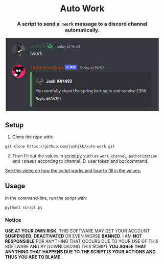 <div align="center">

# Auto Work

### A script to send a ```!work``` message to a discord channel automatically.

<img width=500 height=auto src="work.PNG" alt="screenshot of work message">

</div>

## Setup

1. Clone the repo with:

``` bash
git clone https://github.com/joshjkk/auto-work.git
```

2. Then fill out the values in [script.py](script.py) such as ```work_channel```, ```authorization``` and ```TIMEOUT``` according to channel ID, user token and bot command.

[See this video on how the script works and how to fill in the values.](https://www.youtube.com/watch?v=DArlLAq56Mo)

## Usage

In the command-line, run the script with:

``` bash
python3 script.py
```

### Notice

**USE AT YOUR OWN RISK**, THIS SOFTWARE MAY GET YOUR ACCOUNT **SUSPENDED**, **DEACTIVATED** OR EVEN WORSE **BANNED**. I AM **NOT RESPONSIBLE** FOR ANYTHING THAT OCCURS DUE TO YOUR USE OF THIS SOFTWARE AND BY DOWNLOADING THIS SCRIPT **YOU AGREE THAT ANYTHING THAT HAPPENS DUE TO THE SCRIPT IS YOUR ACTIONS AND THUS YOU ARE TO BLAME.**

